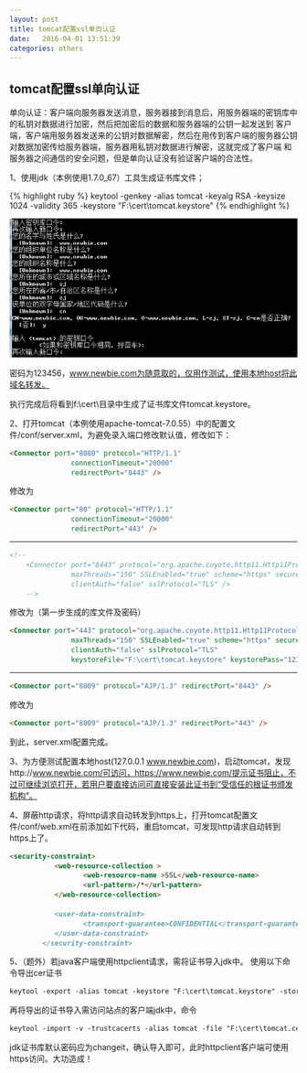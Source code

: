 ```yaml
---
layout: post
title: tomcat配置ssl单向认证
date:   2016-04-01 13:51:39
categories: others
---
```


## tomcat配置ssl单向认证


单向认证：客户端向服务器发送消息，服务器接到消息后，用服务器端的密钥库中的私钥对数据进行加密，然后把加密后的数据和服务器端的公钥一起发送到 客户端，客户端用服务器发送来的公钥对数据解密，然后在用传到客户端的服务器公钥对数据加密传给服务器端，服务器用私钥对数据进行解密，这就完成了客户端 和服务器之间通信的安全问题，但是单向认证没有验证客户端的合法性。 

1、使用jdk（本例使用1.7.0_67）工具生成证书库文件； 

{% highlight ruby %}
keytool -genkey -alias tomcat -keyalg RSA -keysize 1024 -validity 365 -keystore "F:\cert\tomcat.keystore"
{% endhighlight %}

![tomcat配置ssl单向认证](/assets/909f4008-4cac-36c2-b5af-dda49f34b7e1.png)

密码为123456，www.newbie.com为随意取的，仅用作测试，使用本地host将此域名转发。 

执行完成后将看到f:\cert\目录中生成了证书库文件tomcat.keystore。 

2、打开tomcat（本例使用apache-tomcat-7.0.55）中的配置文件/conf/server.xml，为避免录入端口修改默认值，修改如下：
 
```markdown
<Connector port="8080" protocol="HTTP/1.1"
               connectionTimeout="20000"
               redirectPort="8443" />
``` 

修改为 

```markdown
<Connector port="80" protocol="HTTP/1.1"
               connectionTimeout="20000"
               redirectPort="443" />
``` 

----------------------------------- 

```markdown
<!--
    <Connector port="8443" protocol="org.apache.coyote.http11.Http11Protocol"
               maxThreads="150" SSLEnabled="true" scheme="https" secure="true"
               clientAuth="false" sslProtocol="TLS" />
    -->

``` 

修改为（第一步生成的库文件及密码）

```markdown
<Connector port="443" protocol="org.apache.coyote.http11.Http11Protocol"
               maxThreads="150" SSLEnabled="true" scheme="https" secure="true"
               clientAuth="false" sslProtocol="TLS" 
               keystoreFile="F:\cert\tomcat.keystore" keystorePass="123456" />
``` 

----------------------------------- 

```markdown
<Connector port="8009" protocol="AJP/1.3" redirectPort="8443" />

``` 

修改为 

```markdown
<Connector port="8009" protocol="AJP/1.3" redirectPort="443" />

``` 

到此，server.xml配置完成。 

3、为方便测试配置本地host(127.0.0.1 www.newbie.com)，启动tomcat，发现http://www.newbie.com/可访问，https://www.newbie.com/提示证书阻止，不过可继续浏览打开，若用户要直接访问可直接安装此证书到“受信任的根证书颁发机构”。 

4、屏蔽http请求，将http请求自动转发到https上，打开tomcat配置文件/conf/web.xml在</web-app>前添加如下代码，重启tomcat，可发现http请求自动转到https上了。 

```markdown
<security-constraint> 
	       <web-resource-collection > 
	              <web-resource-name >SSL</web-resource-name> 
	              <url-pattern>/*</url-pattern> 
	       </web-resource-collection>
	                             
	       <user-data-constraint> 
	              <transport-guarantee>CONFIDENTIAL</transport-guarantee> 
	       </user-data-constraint> 
		</security-constraint>
``` 

5、（题外）若java客户端使用httpclient请求，需将证书导入jdk中。 
使用以下命令导出cer证书

```markdown
keytool -export -alias tomcat -keystore "F:\cert\tomcat.keystore" -storepass 123456 -rfc -file "F:\cert\tomcat.cer"
``` 

再将导出的证书导入需访问站点的客户端jdk中，命令 

```markdown
keytool -import -v -trustcacerts -alias tomcat -file "F:\cert\tomcat.cer" -keystore "D:\jdk1.7.0_67_x64\jre\lib\security\cacerts"
``` 

jdk证书库默认密码应为changeit，确认导入即可，此时httpclient客户端可使用https访问。大功造成！